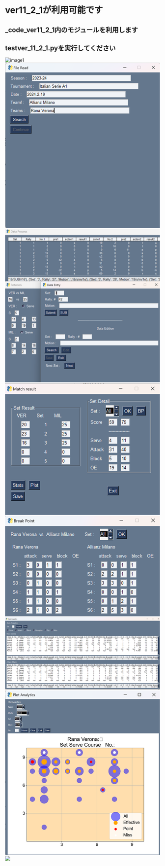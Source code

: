# ver11_2_1が利用可能です
## _code_ver11_2_1内のモジュールを利用します
## testver_11_2_1.pyを実行してください

![image1]([\_code_ver11_2_1\Images\image1.png](https://github.com/Takashi-UTokyo/Volleyball-Analytics-for-Desktop/blob/main/image1.png))
![](_code_ver11_2_1\Images\image2.png)
![](_code_ver11_2_1\Images\image3.png)
![](_code_ver11_2_1\Images\image4.png)
![](_code_ver11_2_1\Images\image5.png)
![](_code_ver11_2_1\Images\image6.png)
![](_code_ver11_2_1\Images\image7.png)
![](_code_ver11_2_1\Images\image8.png)

